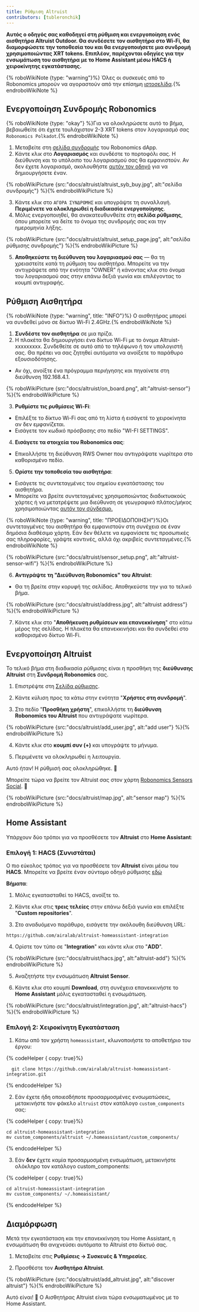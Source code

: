 ```yaml
---
title: Ρύθμιση Altruist
contributors: [tubleronchik]
---
```


**Αυτός ο οδηγός σας καθοδηγεί στη ρύθμιση και ενεργοποίηση ενός αισθητήρα Altruist Outdoor. Θα συνδέσετε τον αισθητήρα στο Wi-Fi, θα διαμορφώσετε την τοποθεσία του και θα ενεργοποιήσετε μια συνδρομή χρησιμοποιώντας XRT tokens. Επιπλέον, παρέχονται οδηγίες για την ενσωμάτωση του αισθητήρα με το Home Assistant μέσω HACS ή χειροκίνητης εγκατάστασης.**

{% roboWikiNote {type: "warning"}%} Όλες οι συσκευές από το Robonomics μπορούν να αγοραστούν από την επίσημη [ιστοσελίδα](https://robonomics.network/devices/).{% endroboWikiNote %}

## Ενεργοποίηση Συνδρομής Robonomics

{% roboWikiNote {type: "okay"} %}Για να ολοκληρώσετε αυτό το βήμα, βεβαιωθείτε ότι έχετε τουλάχιστον 2-3 XRT tokens στον λογαριασμό σας `Robonomics Polkadot`.{% endroboWikiNote %}

1) Μεταβείτε στη [σελίδα συνδρομής](https://robonomics.app/#/rws-buy) του Robonomics dApp. 
2) Κάντε κλικ στο **Λογαριασμός** και συνδέστε το πορτοφόλι σας. Η διεύθυνση και το υπόλοιπο του λογαριασμού σας θα εμφανιστούν.
Αν δεν έχετε λογαριασμό, ακολουθήστε [αυτόν τον οδηγό](https://wiki.robonomics.network/docs/create-account-in-dapp/) για να δημιουργήσετε έναν.

{% roboWikiPicture {src:"docs/altruist/altruist_syb_buy.jpg", alt:"σελίδα συνδρομής"} %}{% endroboWikiPicture %}

3) Κάντε κλικ στο `ΑΓΟΡΑ ΣΥΝΔΡΟΜΗΣ` και υπογράψτε τη συναλλαγή. **Περιμένετε να ολοκληρωθεί η διαδικασία ενεργοποίησης**. 
4) Μόλις ενεργοποιηθεί, θα ανακατευθυνθείτε στη **σελίδα ρύθμισης**, όπου μπορείτε να δείτε το όνομα της συνδρομής σας και την ημερομηνία λήξης. 

{% roboWikiPicture {src:"docs/altruist/altruist_setup_page.jpg", alt:"σελίδα ρύθμισης συνδρομής"} %}{% endroboWikiPicture %}

5) **Αποθηκεύστε τη διεύθυνση του λογαριασμού σας** — θα τη χρειαστείτε κατά τη ρύθμιση του αισθητήρα. Μπορείτε να την αντιγράψετε από την ενότητα "OWNER" ή κάνοντας κλικ στο όνομα του λογαριασμού σας στην επάνω δεξιά γωνία και επιλέγοντας το κουμπί αντιγραφής.

## Ρύθμιση Αισθητήρα

{% roboWikiNote {type: "warning", title: "INFO"}%} Ο αισθητήρας μπορεί να συνδεθεί μόνο σε δίκτυο Wi-Fi 2.4GHz.{% endroboWikiNote %}

1) **Συνδέστε τον αισθητήρα** σε μια πρίζα.
2) Η πλακέτα θα δημιουργήσει ένα δίκτυο Wi-Fi με το όνομα Altruist-xxxxxxxxx. Συνδεθείτε σε αυτό από το τηλέφωνο ή τον υπολογιστή σας. Θα πρέπει να σας ζητηθεί αυτόματα να ανοίξετε το παράθυρο εξουσιοδότησης. 
- Αν όχι, ανοίξτε ένα πρόγραμμα περιήγησης και πηγαίνετε στη διεύθυνση 192.168.4.1.

{% roboWikiPicture {src:"docs/altruist/on_board.png", alt:"altruist-sensor"} %}{% endroboWikiPicture %}

3) **Ρυθμίστε τις ρυθμίσεις Wi-Fi**:
- Επιλέξτε το δίκτυο Wi-Fi σας από τη λίστα ή εισάγετέ το χειροκίνητα αν δεν εμφανίζεται.
- Εισάγετε τον κωδικό πρόσβασης στο πεδίο "WI-FI SETTINGS".

4) **Εισάγετε τα στοιχεία του Robonomics σας**:
- Επικολλήστε τη διεύθυνση RWS Owner που αντιγράψατε νωρίτερα στο καθορισμένο πεδίο.

5) **Ορίστε την τοποθεσία του αισθητήρα**:
- Εισάγετε τις συντεταγμένες του σημείου εγκατάστασης του αισθητήρα.
- Μπορείτε να βρείτε συντεταγμένες χρησιμοποιώντας διαδικτυακούς χάρτες ή να μετατρέψετε μια διεύθυνση σε γεωγραφικό πλάτος/μήκος χρησιμοποιώντας [αυτόν τον σύνδεσμο.](https://www.latlong.net/convert-address-to-lat-long.html)

{% roboWikiNote {type: "warning", title: "ΠΡΟΕΙΔΟΠΟΙΗΣΗ"}%}Οι συντεταγμένες του αισθητήρα θα εμφανιστούν στη συνέχεια σε έναν δημόσια διαθέσιμο χάρτη. Εάν δεν θέλετε να εμφανίσετε τις προσωπικές σας πληροφορίες, γράψτε κοντινές, αλλά όχι ακριβείς συντεταγμένες.{% endroboWikiNote %}

{% roboWikiPicture {src:"docs/altruist/sensor_setup.png", alt:"altruist-sensor-wifi"} %}{% endroboWikiPicture %}

6) **Αντιγράψτε τη "Διεύθυνση Robonomics" του Altruist**:
- Θα τη βρείτε στην κορυφή της σελίδας. Αποθηκεύστε την για το τελικό βήμα.

{% roboWikiPicture {src:"docs/altruist/address.jpg", alt:"altruist address"} %}{% endroboWikiPicture %}

7) Κάντε κλικ στο "**Αποθήκευση ρυθμίσεων και επανεκκίνηση**" στο κάτω μέρος της σελίδας. Η πλακέτα θα επανεκκινήσει και θα συνδεθεί στο καθορισμένο δίκτυο Wi-Fi.

## Ενεργοποίηση Altruist
Το τελικό βήμα στη διαδικασία ρύθμισης είναι η προσθήκη της **διεύθυνσης Altruist** στη **Συνδρομή Robonomics** σας.

1) Επιστρέψτε στη [Σελίδα ρύθμισης](https://robonomics.app/#/rws-setup).

2) Κάντε κύλιση προς τα κάτω στην ενότητα "**Χρήστες στη συνδρομή**".

3) Στο πεδίο "**Προσθήκη χρήστη**", επικολλήστε τη **διεύθυνση Robonomics του Altruist** που αντιγράψατε νωρίτερα.

{% roboWikiPicture {src:"docs/altruist/add_user.jpg", alt:"add user"} %}{% endroboWikiPicture %}

4) Κάντε κλικ στο **κουμπί συν (+)** και υπογράψτε το μήνυμα.

5) Περιμένετε να ολοκληρωθεί η λειτουργία.

Αυτό ήταν! Η ρύθμισή σας ολοκληρώθηκε. 🎉

Μπορείτε τώρα να βρείτε τον Altruist σας στον χάρτη [Robonomics Sensors Social](https://sensors.social/#). 🚀

{% roboWikiPicture {src:"docs/altruist/map.jpg", alt:"sensor map"} %}{% endroboWikiPicture %}

## Home Assistant

Υπάρχουν δύο τρόποι για να προσθέσετε τον **Altruist** στο **Home Assistant**:

### Επιλογή 1: HACS (Συνιστάται)

Ο πιο εύκολος τρόπος για να προσθέσετε τον **Altruist** είναι μέσω του **HACS**. Μπορείτε να βρείτε έναν σύντομο οδηγό ρύθμισης [εδώ](https://hacs.xyz/docs/use/)

**Βήματα**:
1) Μόλις εγκατασταθεί το HACS, ανοίξτε το.

2) Κάντε κλικ στις **τρεις τελείες** στην επάνω δεξιά γωνία και επιλέξτε "**Custom repositories**".

3) Στο αναδυόμενο παράθυρο, εισάγετε την ακόλουθη διεύθυνση URL:

```
https://github.com/airalab/altruist-homeassistant-integration
```
4) Ορίστε τον τύπο σε "**Integration**" και κάντε κλικ στο "**ADD**".

{% roboWikiPicture {src:"docs/altruist/hacs.jpg", alt:"altruist-add"} %}{% endroboWikiPicture %}

5) Αναζητήστε την ενσωμάτωση **Altruist Sensor**.

6) Κάντε κλικ στο κουμπί **Download**, στη συνέχεια επανεκκινήστε το **Home Assistant** μόλις εγκατασταθεί η ενσωμάτωση.


{% roboWikiPicture {src:"docs/altruist/integration.jpg", alt:"altruist-hacs"} %}{% endroboWikiPicture %}

### Επιλογή 2: Χειροκίνητη Εγκατάσταση

1) Κάτω από τον χρήστη `homeassistant`, κλωνοποιήστε το αποθετήριο του έργου:

{% codeHelper { copy: true}%}

```shell
  git clone https://github.com/airalab/altruist-homeassistant-integration.git
```

{% endcodeHelper %}

2) Εάν έχετε ήδη οποιεσδήποτε προσαρμοσμένες ενσωματώσεις, μετακινήστε τον φάκελο `altruist` στον κατάλογο `custom_components` σας:

{% codeHelper { copy: true}%}

```
cd altruist-homeassistant-integration
mv custom_components/altruist ~/.homeassistant/custom_components/
```

{% endcodeHelper %}

3) Εάν **δεν** έχετε καμία προσαρμοσμένη ενσωμάτωση, μετακινήστε ολόκληρο τον κατάλογο custom_components:

{% codeHelper { copy: true}%}

 ```
cd altruist-homeassistant-integration
mv custom_components/ ~/.homeassistant/
```

{% endcodeHelper %}

## Διαμόρφωση

Μετά την εγκατάσταση και την επανεκκίνηση του Home Assistant, η ενσωμάτωση θα ανιχνεύσει αυτόματα το Altruist στο δίκτυό σας.

1) Μεταβείτε στις **Ρυθμίσεις → Συσκευές & Υπηρεσίες**.

2) Προσθέστε τον **Αισθητήρα Altruist**.

{% roboWikiPicture {src:"docs/altruist/add_altruist.jpg", alt:"discover altruist"} %}{% endroboWikiPicture %}

Αυτό είναι! 🚀 Ο Αισθητήρας Altruist είναι τώρα ενσωματωμένος με το Home Assistant.